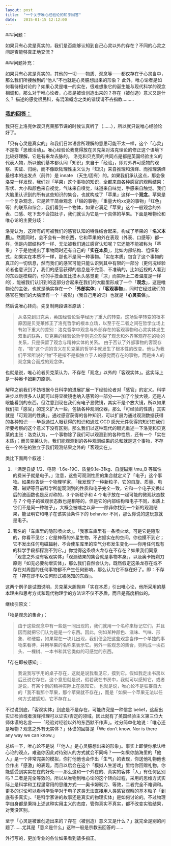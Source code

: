 ```yaml
---
layout: post
title:  "一个关于唯心经验论的知乎回答"
date:   2015-01-15 12:12:00
---
```


###问题：

如果只有心灵是真实的，我们是否能够认知到自己心灵以外的存在？不同的心灵之间是否能够真正地交流？

###问题补充：

如果只有心灵是真实的，其他的一切——物质、观念等——都仅存在于心灵当中，那么我们所接触到的“他人”不也就是心灵臆想出来的形象？
此外，唯心论者是如何看待相对论的？如果心灵是唯一的实在，很难想象它的诞生能与现代科学的观念相调和，那么对于唯心论者，心灵是被谁创造出来的？存在（被创造）意义又是什么？
描述的感觉很民科，有混淆概念之类的错误请不吝指教………

### [我的回答：](http://www.zhihu.com/question/27184230/answer/37185004)

我只在上洛克休谟贝克莱那节课的时候认真听了（……），所以就只说唯心经验论好了。

「只有心灵是真实的」和我们日常语言所理解的意思可能不太一样，这个「心灵」不是指「思维活动」。唯心经验论我觉得放在贝克莱对洛克理论的修正这个语境下比较好理解，它是有来龙去脉的。
洛克和贝克莱的共同点是都是英国经验主义的代表人物，所以他们基本都认同「知识」来自于「经验」，即对外界可感物的观察、实证、归纳，而不像欧陆理性主义认为「知识」来自推理和演绎、而推理演绎最根本的出发点（前件）是 innate （天生/固有）的。如果我们承认这点，那会像洛克一样发现，我们对「苹果」这个事物的知识，全都来自各种感官的观察结果：形状、大小和颜色来自视觉，气味来自嗅觉，味道来自味觉，手感来自触觉。我们大脑里认识到的所有这些知识的集合，也就构成了「苹果」这样一个**观念**。苹果是一个复杂观念，它是若干简单观念（「甜的事物」「重量大约xx克的事物」「红色」等）的联系和综合，我们看到一个物体，如果它满足「苹果」这个一般观念的外表、口感、吃下去不会拉肚子，我们就认为它是一个具体的苹果。下面是唯物论和唯心论的主要分歧：

洛克认为，这所有的可被我们的感官认知的特性结合起来，构成了苹果的「**名义本质**」。然而同时，会不会有一种东西，它和苹果的外在表现（外表、口感等）都一样，但是内部结构不一样、无法被我们通过感官认知呢？它还能不能被称为「苹果」？于是他提出了事物同时还有自己的「**实在本质**」，比如内部结构、组织形式，如果实在本质不一样，那也不是同一种事物。「实在本质」包含了这个事物的真正的一切信息，然而我们的感官可能只能认识到其中有限的一部分（更何况经验论者也意识到了，我们的感官获得的信息是不完善、不准确的，比如近视的人看到的东西是模糊的，你的手摸金属比摸木头感觉更「凉」而实际上二者温度是一样的），能被我们认识到的这部分合起来在我们的大脑里形成了一个「**观念**」，这是唯物论的主张，也就是确实存在一个「**外部实体**」/「**客观事物**」，同时它经过我们的感官在我们的大脑里有一个「投影」（我自己用的词）也就是「**心灵实体**」。

然后说唯心转向。先复制两段课本原话：

> 从洛克到贝克莱，英国经验论哲学经历了重大的转变。这场哲学转变的根本原因是贝克莱修正了洛克哲学的根本立场，以至于在二者之间在哲学立场上有如下重大的差别：洛克哲学中观念与外部存在的客观事物和心灵实体发生双重的联系，贝克莱的经验论哲学则完全割裂了观念和外界客观存在的物的关系，只是保留了观念与精神实体的关系。
由于否认了外部事物的客观存在，“物”这个词的含义在贝克莱的哲学中就发生了根本性的改变。他认为我们平常所说的“物”不是指不是指独立于人的感觉而存在的事物，而是由人的观念集合而成的观念体。

也就是说，唯心论者贝克莱认为，不存在「观念」以外的「客观实体」。这实际上是一种奥卡姆剃刀原则。

解释之前我们不妨根据今日科学的进展扩展一下经验论者对「感官」的定义。科学进步以后很多人认同可以将显微镜也纳入感官的一部分——加了个放大镜，还是人眼能看到的东西。但注意到现在我们有电子显微镜，其实不是个放大镜，所以如果我们把「感官」的定义扩大一些，包括各种观测仪器，那么「可经验的性质」其实就是「可观测的性质」。通过感官获得的各种知识，可以扩展为通过观测数据获得的各种知识——毕竟通过人眼获得的知识和通过 CCD 感光元件获得的知识在我们所要考察的这个意义下没有区别。那么我们以这种现代的眼光重述一下洛克和贝克莱的主张：洛克认为，一个事物除了我们可以观测到的各种性质，还有一个「实在本质」；而贝克莱认为，我们能观测到的各种观测结果的总和就是这个事物，不存在一个外在的独立于我们观测结果之外的「客观实在」。

类比下面两个叙述：

1. 「满足自旋 1/2、电荷 -1.6e-19C、质量9.1e-31kg、自旋磁矩 \mu_B 等属性的费米子就是电子。」注意，这些可观测性质的集合就定义了「电子」这个事物。如果你告诉一个物理学家，「我发现了一种新粒子，它的自旋、质量、电荷、磁矩等目前科学所能观测到的性质和电子完全一致，它和一个电子交换以后的波函数也是反对称的，3 个新粒子和 4 个电子放在一起可能的微观状态数与 7 个电子的微观状态数也是相等的，但是它的内部结构和电子不同，本质上它们不是同一种粒子」，大概会被嗤之以鼻——除非你找到一个新的观测结果，能证明它和电子在该实验条件下的 behavior 不同，那么你说的这玩意就是电子。

2. 著名的「车库里的隐形喷火龙」。「我家车库里有一条喷火龙，可是它是隐形的，你看不见它；它是神奇的外星生物，不占据实在的空间，你也摸不到它；它不发出任何电磁辐射、不会使车库里的空气分布发生变化——你用任何现有的科学手段都探测不到它。」你觉得这条喷火龙存在不存在？如果我们同意「观念之外没有客观实体」「观测结果的集合就是事物本身」，以及奥卡姆剃刀原则「如无必要勿增实体」，那么我们自然会认为，既然假定这条龙存在或不存在对周围的任何事物都不产生任何影响，那么认为它不存在好了。即：不存在「存在却不以任何形式被感知的东西」。

这两个例子是试图说明，贝克莱大胆抛弃「实在本质」引出唯心论，他所采用的基本理由和思考方式和现代物理学的方法论不仅不矛盾，而且是高度相似的。

继续引原文：

「物是观念的集合」：

> 由于这些观念中有一些是一同出现的，我们就用一个名称来标记它们，并且因而就把它们认为是是一个东西。因此，例如某种颜色、滋味、气味、形象、和硬度，如果常在一块儿出现，我们便会把这些观念当作一个单独的事物来看待，并用苹果的名称来表示它。另外一些观念的集合，则构成一块石头、一棵树、一本书和其它类似的可感觉的东西。
 
「存在即被感知」：

> 我说我写字用的桌子存在，这就是说我看见它，摸到它。假如我走出书房以后还说它存在，这个意思就是说，假若我在书房中，我就可以感知它，或者是说，有某个别的精神实际上在感知它。 
也就是说，唯心论不是狂妄自大的「我不看那个苹果，那个苹果就不存在」，而是「如果一个苹果无法以任何方式被感知，它不存在」。

不过说到底，「客观实体」到底是不是存在，可能终究是一种信念 belief，这超出实证检验或者演绎推理可以证实/否定的领域。因此就有了英国经验主义第三位大师休谟的名言——「经验对经验以外的东西默不作声」。过分简单化地说：「唯心还是唯物？观念之外有无实体？」休谟的回答是「We don't know. Nor is there any way we can know.」

总结一下，唯心论不是说「『他人』是心灵臆想出来的形象」。事实上即使你承认唯心论的观点，难道你因此对待别人的方式就会不同吗？——如果你脑海里的「他人」是一个非常完美的模拟，你打他他也会作出「生气」的表现，你送他礼物他也会作出「感激」的表现，而且以后会在这个「模拟人生游戏」里给你回赠礼物，你能感受到实实在在的好处——那么这和一个外在的、真实的客体「人」有任何区别吗？二者是完全等效的。所以从唯物到唯心论的这个转向过程，采用的思维方式实际上是科学和工程里常用的思维方式——奥卡姆剃刀、等效，二者完全不难调和。更多的讨论可以看科学哲学对于电子这类无法直接用人类感官观察的基本粒子「到底有多真实」、「是科学家讲的故事还是真实的物理实体」是如何讨论的。不过物理学自身都是秉持上述这种实用主义的态度，管你真实不真实，都不改变实验结果，对我没区别。

至于「心灵是被谁创造出来的？存在（被创造）意义又是什么？」就完全是别的问题了……尤其是「意义是什么」这种一般是宗教去回答的……

外行写的，更加专业的各位如果看到请多指正。